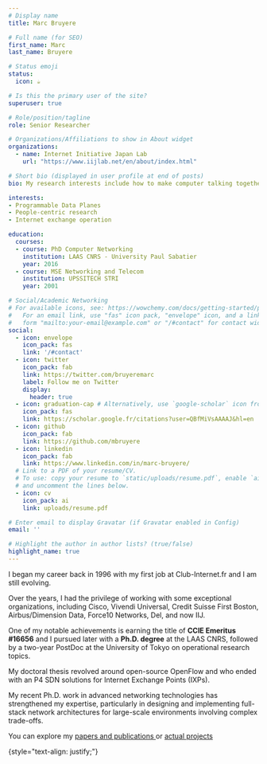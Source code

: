 ```yaml
---
# Display name
title: Marc Bruyere

# Full name (for SEO)
first_name: Marc
last_name: Bruyere

# Status emoji
status:
  icon: ☕️

# Is this the primary user of the site?
superuser: true

# Role/position/tagline
role: Senior Researcher 

# Organizations/Affiliations to show in About widget
organizations:
  - name: Internet Initiative Japan Lab
    url: "https://www.iijlab.net/en/about/index.html"

# Short bio (displayed in user profile at end of posts)
bio: My research interests include how to make computer talking together for human.

interests:
- Programmable Data Planes
- People-centric research
- Internet exchange operation

education:
  courses:
  - course: PhD Computer Networking
    institution: LAAS CNRS - University Paul Sabatier
    year: 2016
  - course: MSE Networking and Telecom
    institution: UPSSITECH STRI
    year: 2001

# Social/Academic Networking
# For available icons, see: https://wowchemy.com/docs/getting-started/page-builder/#icons
#   For an email link, use "fas" icon pack, "envelope" icon, and a link in the
#   form "mailto:your-email@example.com" or "/#contact" for contact widget.
social:
  - icon: envelope
    icon_pack: fas
    link: '/#contact'
  - icon: twitter
    icon_pack: fab
    link: https://twitter.com/bruyeremarc
    label: Follow me on Twitter
    display:
      header: true
  - icon: graduation-cap # Alternatively, use `google-scholar` icon from `ai` icon pack
    icon_pack: fas
    link: https://scholar.google.fr/citations?user=QBfMiVsAAAAJ&hl=en
  - icon: github
    icon_pack: fab
    link: https://github.com/mbruyere
  - icon: linkedin
    icon_pack: fab
    link: https://www.linkedin.com/in/marc-bruyere/
  # Link to a PDF of your resume/CV.
  # To use: copy your resume to `static/uploads/resume.pdf`, enable `ai` icons in `params.yaml`,
  # and uncomment the lines below.
  - icon: cv
    icon_pack: ai
    link: uploads/resume.pdf

# Enter email to display Gravatar (if Gravatar enabled in Config)
email: ''

# Highlight the author in author lists? (true/false)
highlight_name: true
---
```


I began my career back in 1996 with my first job at Club-Internet.fr and I am still evolving.

Over the years, I had the privilege of working with some exceptional organizations, including Cisco, Vivendi Universal, Credit Suisse First Boston, Airbus/Dimension Data, Force10 Networks, Del, and now IIJ.  

One of my notable achievements is earning the title of **CCIE Emeritus #16656** and  I pursued later with a  **Ph.D. degree** at the LAAS CNRS, followed by a two-year PostDoc at the University of Tokyo on operational research topics. 

My doctoral thesis revolved around open-source OpenFlow and who ended with an  P4 SDN solutions for Internet Exchange Points (IXPs).

My recent Ph.D. work in advanced networking technologies has strengthened my expertise, particularly in designing and implementing full-stack network architectures for large-scale environments involving complex trade-offs.

You can explore my [papers and publications ](#section-collection) or [actual projects](#projects)

{style="text-align: justify;"}

